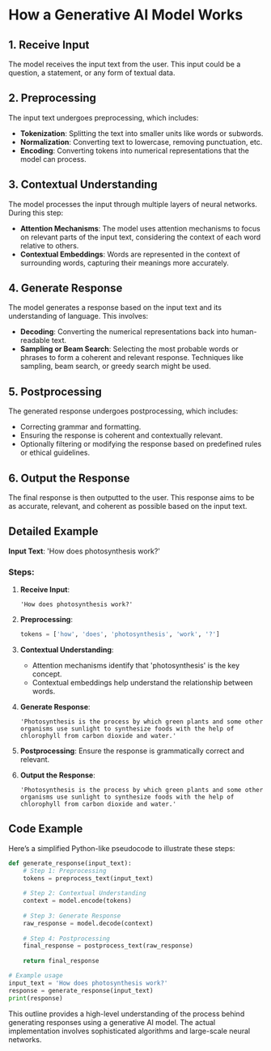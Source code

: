 
# How a Generative AI Model Works

## 1. Receive Input
The model receives the input text from the user. This input could be a question, a statement, or any form of textual data.

## 2. Preprocessing
The input text undergoes preprocessing, which includes:
- **Tokenization**: Splitting the text into smaller units like words or subwords.
- **Normalization**: Converting text to lowercase, removing punctuation, etc.
- **Encoding**: Converting tokens into numerical representations that the model can process.

## 3. Contextual Understanding
The model processes the input through multiple layers of neural networks. During this step:
- **Attention Mechanisms**: The model uses attention mechanisms to focus on relevant parts of the input text, considering the context of each word relative to others.
- **Contextual Embeddings**: Words are represented in the context of surrounding words, capturing their meanings more accurately.

## 4. Generate Response
The model generates a response based on the input text and its understanding of language. This involves:
- **Decoding**: Converting the numerical representations back into human-readable text.
- **Sampling or Beam Search**: Selecting the most probable words or phrases to form a coherent and relevant response. Techniques like sampling, beam search, or greedy search might be used.

## 5. Postprocessing
The generated response undergoes postprocessing, which includes:
- Correcting grammar and formatting.
- Ensuring the response is coherent and contextually relevant.
- Optionally filtering or modifying the response based on predefined rules or ethical guidelines.

## 6. Output the Response
The final response is then outputted to the user. This response aims to be as accurate, relevant, and coherent as possible based on the input text.

## Detailed Example
**Input Text**: 'How does photosynthesis work?'

### Steps:
1. **Receive Input**:
   ```
   'How does photosynthesis work?'
   ```

2. **Preprocessing**:
   ```python
   tokens = ['how', 'does', 'photosynthesis', 'work', '?']
   ```

3. **Contextual Understanding**:
   - Attention mechanisms identify that 'photosynthesis' is the key concept.
   - Contextual embeddings help understand the relationship between words.

4. **Generate Response**:
   ```
   'Photosynthesis is the process by which green plants and some other organisms use sunlight to synthesize foods with the help of chlorophyll from carbon dioxide and water.'
   ```

5. **Postprocessing**:
   Ensure the response is grammatically correct and relevant.

6. **Output the Response**:
   ```
   'Photosynthesis is the process by which green plants and some other organisms use sunlight to synthesize foods with the help of chlorophyll from carbon dioxide and water.'
   ```

## Code Example
Here’s a simplified Python-like pseudocode to illustrate these steps:

```python
def generate_response(input_text):
    # Step 1: Preprocessing
    tokens = preprocess_text(input_text)
    
    # Step 2: Contextual Understanding
    context = model.encode(tokens)
    
    # Step 3: Generate Response
    raw_response = model.decode(context)
    
    # Step 4: Postprocessing
    final_response = postprocess_text(raw_response)
    
    return final_response

# Example usage
input_text = 'How does photosynthesis work?'
response = generate_response(input_text)
print(response)
```

This outline provides a high-level understanding of the process behind generating responses using a generative AI model. The actual implementation involves sophisticated algorithms and large-scale neural networks.
